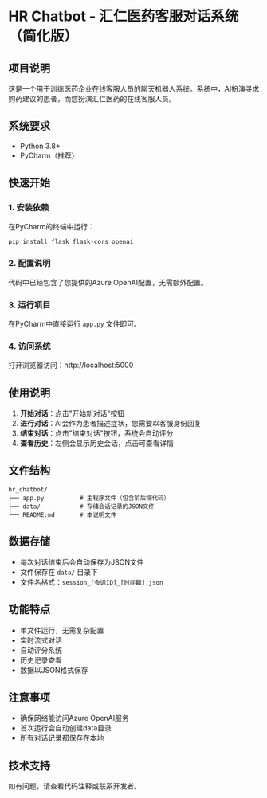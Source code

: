 # HR Chatbot - 汇仁医药客服对话系统（简化版）

## 项目说明
这是一个用于训练医药企业在线客服人员的聊天机器人系统。系统中，AI扮演寻求购药建议的患者，而您扮演汇仁医药的在线客服人员。

## 系统要求
- Python 3.8+
- PyCharm（推荐）

## 快速开始

### 1. 安装依赖
在PyCharm的终端中运行：
```bash
pip install flask flask-cors openai
```

### 2. 配置说明
代码中已经包含了您提供的Azure OpenAI配置，无需额外配置。

### 3. 运行项目
在PyCharm中直接运行 `app.py` 文件即可。

### 4. 访问系统
打开浏览器访问：http://localhost:5000

## 使用说明

1. **开始对话**：点击"开始新对话"按钮
2. **进行对话**：AI会作为患者描述症状，您需要以客服身份回复
3. **结束对话**：点击"结束对话"按钮，系统会自动评分
4. **查看历史**：左侧会显示历史会话，点击可查看详情

## 文件结构
```
hr_chatbot/
├── app.py          # 主程序文件（包含前后端代码）
├── data/           # 存储会话记录的JSON文件
└── README.md       # 本说明文件
```

## 数据存储
- 每次对话结束后会自动保存为JSON文件
- 文件保存在 `data/` 目录下
- 文件名格式：`session_[会话ID]_[时间戳].json`

## 功能特点
- 单文件运行，无需复杂配置
- 实时流式对话
- 自动评分系统
- 历史记录查看
- 数据以JSON格式保存

## 注意事项
- 确保网络能访问Azure OpenAI服务
- 首次运行会自动创建data目录
- 所有对话记录都保存在本地

## 技术支持
如有问题，请查看代码注释或联系开发者。
